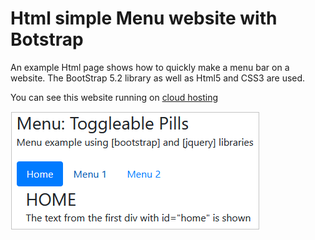 # Html simple Menu website with Botstrap 

An example Html page shows how to quickly make a menu bar on a website.
The BootStrap 5.2 library as well as Html5 and CSS3 are used.

You can see this website running on [cloud hosting](http://janluk-001-site1.dtempurl.com/menu_a/index.html)
 
  
  
![](/Html_menu_simple.png)
